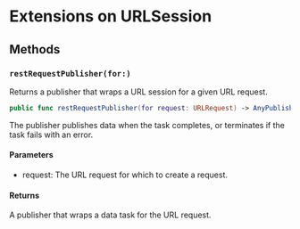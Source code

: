 # Extensions on URLSession

## Methods

### `restRequestPublisher(for:)`

Returns a publisher that wraps a URL session for a given URL request.

``` swift
public func restRequestPublisher(for request: URLRequest) -> AnyPublisher<DataTaskPublisher.Output, URLError> 
```

The publisher publishes data when the task completes, or terminates if the task fails with an error.

> 

#### Parameters

  - request: The URL request for which to create a request.

#### Returns

A publisher that wraps a data task for the URL request.
